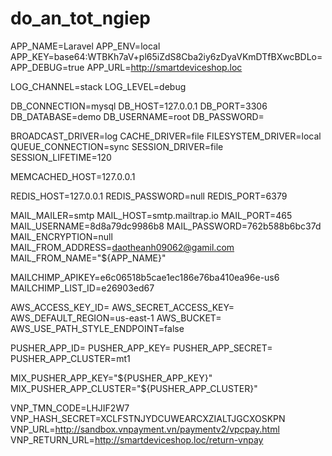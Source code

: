 # do_an_tot_ngiep
APP_NAME=Laravel
APP_ENV=local
APP_KEY=base64:WTBKh7aV+pl65iZdS8Cba2iy6zDyaVKmDTfBXwcBDLo=
APP_DEBUG=true
APP_URL=http://smartdeviceshop.loc

LOG_CHANNEL=stack
LOG_LEVEL=debug

DB_CONNECTION=mysql
DB_HOST=127.0.0.1
DB_PORT=3306
DB_DATABASE=demo
DB_USERNAME=root
DB_PASSWORD=

BROADCAST_DRIVER=log
CACHE_DRIVER=file
FILESYSTEM_DRIVER=local
QUEUE_CONNECTION=sync
SESSION_DRIVER=file
SESSION_LIFETIME=120

MEMCACHED_HOST=127.0.0.1

REDIS_HOST=127.0.0.1
REDIS_PASSWORD=null
REDIS_PORT=6379

MAIL_MAILER=smtp
MAIL_HOST=smtp.mailtrap.io
MAIL_PORT=465
MAIL_USERNAME=8d8a79dc9986b8
MAIL_PASSWORD=762b588b6bc37d
MAIL_ENCRYPTION=null
MAIL_FROM_ADDRESS=daotheanh09062@gamil.com
MAIL_FROM_NAME="${APP_NAME}"

MAILCHIMP_APIKEY=e6c06518b5cae1ec186e76ba410ea96e-us6
MAILCHIMP_LIST_ID=e26903ed67

AWS_ACCESS_KEY_ID=
AWS_SECRET_ACCESS_KEY=
AWS_DEFAULT_REGION=us-east-1
AWS_BUCKET=
AWS_USE_PATH_STYLE_ENDPOINT=false

PUSHER_APP_ID=
PUSHER_APP_KEY=
PUSHER_APP_SECRET=
PUSHER_APP_CLUSTER=mt1

MIX_PUSHER_APP_KEY="${PUSHER_APP_KEY}"
MIX_PUSHER_APP_CLUSTER="${PUSHER_APP_CLUSTER}"

VNP_TMN_CODE=LHJIF2W7
VNP_HASH_SECRET=XCLFSTNJYDCUWEARCXZIALTJGCXOSKPN
VNP_URL=http://sandbox.vnpayment.vn/paymentv2/vpcpay.html
VNP_RETURN_URL=http://smartdeviceshop.loc/return-vnpay